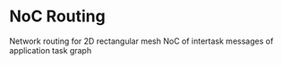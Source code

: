 # NoC Routing

Network routing for 2D rectangular mesh NoC of intertask messages of application task graph